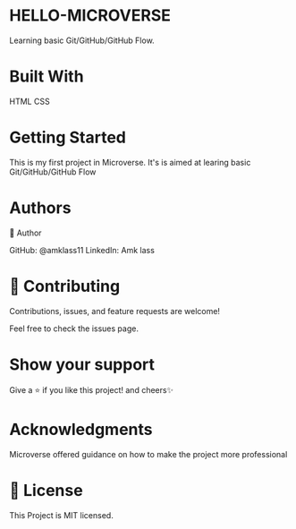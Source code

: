 # HELLO-MICROVERSE
Learning basic Git/GitHub/GitHub Flow.

# Built With
HTML
CSS
# Getting Started
This is my first project in Microverse. It's is aimed at learing basic Git/GitHub/GitHub Flow

# Authors
👤 Author

GitHub: @amklass11
LinkedIn: Amk lass
# 🤝 Contributing
Contributions, issues, and feature requests are welcome!

Feel free to check the issues page.

# Show your support
Give a ⭐️ if you like this project! and cheers✨

 # Acknowledgments
Microverse offered guidance on how to make the project more professional


# 📝 License
This Project is MIT licensed.
